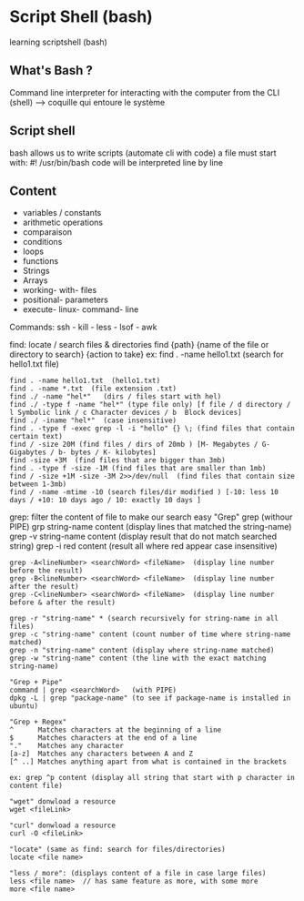 # Script Shell (bash)

learning scriptshell (bash)

## What's Bash ?

Command line interpreter for interacting with the computer from the CLI (shell) --> coquille qui entoure le système

## Script shell

bash allows us to write scripts (automate cli with code)
a file must start with: #! /usr/bin/bash
code will be interpreted line by line

## Content

- variables / constants
- arithmetic operations
- comparaison
- conditions
- loops
- functions
- Strings
- Arrays
- working- with- files
- positional- parameters
- execute- linux- command- line

Commands:
ssh - kill - less - lsof - awk

find: locate / search files & directories
    find {path} {name of the file or directory to search} {action to take}
    ex: find . -name hello1.txt  (search for hello1.txt file)

    find . -name hello1.txt  (hello1.txt)
    find . -name *.txt  (file extension .txt)
    find ./ -name "hel*"   (dirs / files start with hel)
    find ./ -type f -name "hel*" (type file only) [f file / d directory / l Symbolic link / c Character devices / b  Block devices]
    find ./ -iname "hel*"  (case insensitive)
    find . -type f -exec grep -l -i "hello" {} \; (find files that contain certain text)
    find / -size 20M (find files / dirs of 20mb ) [M- Megabytes / G- Gigabytes / b- bytes / K- kilobytes]
    find -size +3M  (find files that are bigger than 3mb)
    find . -type f -size -1M (find files that are smaller than 1mb)
    find / -size +1M -size -3M 2>>/dev/null  (find files that contain size between 1-3mb) 
    find / -name -mtime -10 (search files/dir modified ) [-10: less 10 days / +10: 10 days ago / 10: exactly 10 days ]

grep: filter the content of file to make our search easy
    "Grep"
    grep <searchWord> <file name>  (withour PIPE) 
    grp string-name content (display lines that matched the string-name)
    grep -v string-name content (display result that do not match searched string)
    grep -i red content (result all where red appear case insensitive)

    grep -A<lineNumber> <searchWord> <fileName>  (display line number before the result)
    grep -B<lineNumber> <searchWord> <fileName>  (display line number after the result)
    grep -C<lineNumber> <searchWord> <fileName>  (display line number before & after the result)   

    grep -r "string-name" * (search recursively for string-name in all files)
    grep -c "string-name" content (count number of time where string-name matched)
    grep -n "string-name" content (display where string-name matched)
    grep -w "string-name" content (the line with the exact matching string-name)

    "Grep + Pipe"
    command | grep <searchWord>   (with PIPE)
    dpkg -L | grep "package-name" (to see if package-name is installed in ubuntu) 

    "Grep + Regex"
    ^      Matches characters at the beginning of a line
    $      Matches characters at the end of a line
    "."    Matches any character
    [a-z]  Matches any characters between A and Z
    [^ ..] Matches anything apart from what is contained in the brackets
    
    ex: grep ^p content (display all string that start with p character in content file)

    "wget" donwload a resource
    wget <fileLink>  

    "curl" donwload a resource
    curl -O <fileLink>  

    "locate" (same as find: search for files/directories)
    locate <file name> 

    "less / more": (displays content of a file in case large files)
    less <file name>  // has same feature as more, with some more
    more <file name>  
